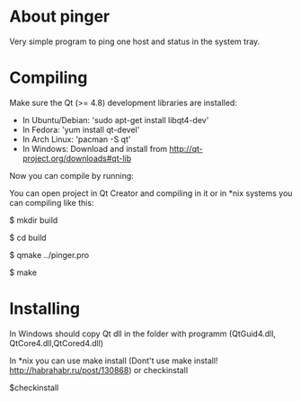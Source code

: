 About pinger
======
Very simple program to ping one host and status in the system tray.

Compiling
======
Make sure the Qt (>= 4.8) development libraries are installed:

* In Ubuntu/Debian: 'sudo apt-get install libqt4-dev'
* In Fedora:        'yum install qt-devel'
* In Arch Linux:    'pacman -S qt'
* In Windows:        Download and install from http://qt-project.org/downloads#qt-lib

Now you can compile by running:

You can open project in Qt Creator and compiling in it or in *nix systems you can compiling like this:

$ mkdir build

$ cd build

$ qmake ../pinger.pro

$ make

Installing 
======
In Windows should copy Qt dll in the folder with programm (QtGuid4.dll, QtCore4.dll,QtCored4.dll) 

In *nix you can use make install (Dont't use make install! http://habrahabr.ru/post/130868) or checkinstall

$checkinstall 
